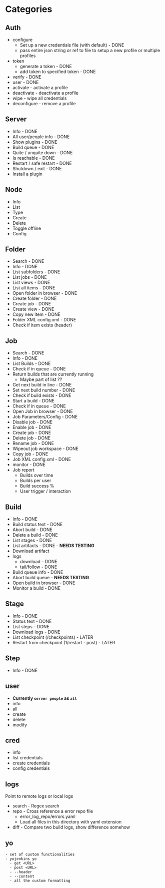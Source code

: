 
# Categories

## Auth
- configure
    - Set up a new credentials file (with default) - DONE
    - pass entire json string or ref to file to setup a new profile or multiple profiles
- token
    - generate a token - DONE
    - add token to specified token - DONE
- verify - DONE
- user - DONE
- activate - activate a profile
- deactivate - deactivate a profile
- wipe - wipe all credentials
- deconfigure - remove a profile


## Server
- Info - DONE
- All user/people info - DONE
- Show plugins - DONE
- Build queue - DONE
- Quite / unquite down - DONE
- Is reachable - DONE
- Restart / safe restart - DONE
- Shutdown / exit - DONE
- Install a plugin


## Node
- Info
- List
- Type
- Create
- Delete
- Toggle offline
- Config


## Folder
- Search - DONE
- Info - DONE
- List subfolders - DONE
- List jobs - DONE
- List views - DONE
- List all items - DONE
- Open folder in browser - DONE
- Create folder - DONE
- Create job - DONE
- Create view - DONE
- Copy new item - DONE
- Folder XML config.xml - DONE
- Check if item exists (header)


## Job
- Search - DONE
- Info - DONE
- List Builds - DONE
- Check if in queue - DONE
- Return builds that are currently running
  - Maybe part of list ??
- Get next build in line - DONE
- Set next build number - DONE
- Check if build exists - DONE
- Start a build - DONE
- Check if in queue - DONE
- Open Job in browser - DONE
- Job Parameters/Config - DONE
- Disable job - DONE
- Enable job - DONE
- Create job - DONE
- Delete job - DONE
- Rename job - DONE
- Wipeout job workspace - DONE
- Copy job - DONE
- Job XML config.xml - DONE
- monitor - DONE
- Job report
    - Builds over time
    - Builds per user
    - Build success %
    - User trigger / interaction


## Build
- Info - DONE
- Build status text - DONE
- Abort build - DONE
- Delete a build - DONE
- List stages - DONE
- List artifacts - DONE - **NEEDS TESTING**
- Download artifact
- logs
    - download - DONE
    - tail/follow - DONE
- Build queue info - DONE
- Abort build queue - **NEEDS TESTING**
- Open build in browser - DONE
- Monitor a build  - DONE


## Stage
- Info - DONE
- Status text - DONE
- List steps - DONE
- Download logs - DONE
- List checkpoint (/checkpoints) - LATER
- Restart from checkpoint (1/restart - post) - LATER


## Step
- Info - DONE


## user
- **Currently `server people` as `all`**
- info
- all
- create
- delete
- modify


## cred
- info
- list credentials
- create credentials
- config credentials


## logs
Point to remote logs or local logs
- search - Regex search
- repo - Cross reference a error repo file
    - error_log_repo/errors.yaml
    - Load all files in this directory with yaml extension
- diff - Compare two build logs, show difference somehow


## yo
    - set of custom functionalities
    - yojenkins yo
      - get <URL>
      - post <URL>
      - --header
      - --content
      - all the custom formatting
